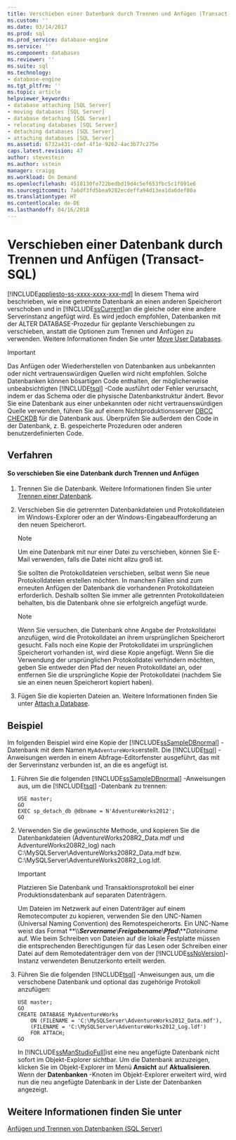 ```yaml
---
title: Verschieben einer Datenbank durch Trennen und Anfügen (Transact-SQL) | Microsoft-Dokumentation
ms.custom: ''
ms.date: 03/14/2017
ms.prod: sql
ms.prod_service: database-engine
ms.service: ''
ms.component: databases
ms.reviewer: ''
ms.suite: sql
ms.technology:
- database-engine
ms.tgt_pltfrm: ''
ms.topic: article
helpviewer_keywords:
- database attaching [SQL Server]
- moving databases [SQL Server]
- database detaching [SQL Server]
- relocating databases [SQL Server]
- detaching databases [SQL Server]
- attaching databases [SQL Server]
ms.assetid: 6732a431-cdef-4f1e-9262-4ac3b77c275e
caps.latest.revision: 47
author: stevestein
ms.author: sstein
manager: craigg
ms.workload: On Demand
ms.openlocfilehash: 4518130fe722bedbd19d4c5ef653fbc5c1f091e6
ms.sourcegitcommit: 7a6df3fd5bea9282ecdeffa94d13ea1da6def80a
ms.translationtype: HT
ms.contentlocale: de-DE
ms.lasthandoff: 04/16/2018
---
```

# <a name="move-a-database-using-detach-and-attach-transact-sql"></a>Verschieben einer Datenbank durch Trennen und Anfügen (Transact-SQL)
[!INCLUDE[appliesto-ss-xxxx-xxxx-xxx-md](../../includes/appliesto-ss-xxxx-xxxx-xxx-md.md)]
  In diesem Thema wird beschrieben, wie eine getrennte Datenbank an einen anderen Speicherort verschoben und in [!INCLUDE[ssCurrent](../../includes/sscurrent-md.md)]an die gleiche oder eine andere Serverinstanz angefügt wird. Es wird jedoch empfohlen, Datenbanken mit der ALTER DATABASE-Prozedur für geplante Verschiebungen zu verschieben, anstatt die Optionen zum Trennen und Anfügen zu verwenden. Weitere Informationen finden Sie unter [Move User Databases](../../relational-databases/databases/move-user-databases.md).  
  
> [!IMPORTANT]  
>  Das Anfügen oder Wiederherstellen von Datenbanken aus unbekannten oder nicht vertrauenswürdigen Quellen wird nicht empfohlen. Solche Datenbanken können bösartigen Code enthalten, der möglicherweise unbeabsichtigten [!INCLUDE[tsql](../../includes/tsql-md.md)] -Code ausführt oder Fehler verursacht, indem er das Schema oder die physische Datenbankstruktur ändert. Bevor Sie eine Datenbank aus einer unbekannten oder nicht vertrauenswürdigen Quelle verwenden, führen Sie auf einem Nichtproduktionsserver [DBCC CHECKDB](../../t-sql/database-console-commands/dbcc-checkdb-transact-sql.md) für die Datenbank aus. Überprüfen Sie außerdem den Code in der Datenbank, z. B. gespeicherte Prozeduren oder anderen benutzerdefinierten Code.  
  
## <a name="procedure"></a>Verfahren  
  
#### <a name="to-move-a-database-by-using-detach-and-attach"></a>So verschieben Sie eine Datenbank durch Trennen und Anfügen  
  
1.  Trennen Sie die Datenbank. Weitere Informationen finden Sie unter [Trennen einer Datenbank](../../relational-databases/databases/detach-a-database.md).  
  
2.  Verschieben Sie die getrennten Datenbankdateien und Protokolldateien im Windows-Explorer oder an der Windows-Eingabeaufforderung an den neuen Speicherort.  
  
    > [!NOTE]  
    >  Um eine Datenbank mit nur einer Datei zu verschieben, können Sie E-Mail verwenden, falls die Datei nicht allzu groß ist.  
  
     Sie sollten die Protokolldateien verschieben, selbst wenn Sie neue Protokolldateien erstellen möchten. In manchen Fällen sind zum erneuten Anfügen der Datenbank die vorhandenen Protokolldateien erforderlich. Deshalb sollten Sie immer alle getrennten Protokolldateien behalten, bis die Datenbank ohne sie erfolgreich angefügt wurde.  
  
    > [!NOTE]  
    >  Wenn Sie versuchen, die Datenbank ohne Angabe der Protokolldatei anzufügen, wird die Protokolldatei an ihrem ursprünglichen Speicherort gesucht. Falls noch eine Kopie der Protokolldatei im ursprünglichen Speicherort vorhanden ist, wird diese Kopie angefügt. Wenn Sie die Verwendung der ursprünglichen Protokolldatei verhindern möchten, geben Sie entweder den Pfad der neuen Protokolldatei an, oder entfernen Sie die ursprüngliche Kopie der Protokolldatei (nachdem Sie sie an einen neuen Speicherort kopiert haben).  
  
3.  Fügen Sie die kopierten Dateien an. Weitere Informationen finden Sie unter [Attach a Database](../../relational-databases/databases/attach-a-database.md).  
  
## <a name="example"></a>Beispiel  
 Im folgenden Beispiel wird eine Kopie der [!INCLUDE[ssSampleDBnormal](../../includes/sssampledbnormal-md.md)] -Datenbank mit dem Namen `MyAdventureWorks`erstellt. Die [!INCLUDE[tsql](../../includes/tsql-md.md)] -Anweisungen werden in einem Abfrage-Editorfenster ausgeführt, das mit der Serverinstanz verbunden ist, an die es angefügt ist.  
  
1.  Führen Sie die folgenden [!INCLUDE[ssSampleDBnormal](../../includes/sssampledbnormal-md.md)] -Anweisungen aus, um die [!INCLUDE[tsql](../../includes/tsql-md.md)] -Datenbank zu trennen:  
  
    ```  
    USE master;  
    GO  
    EXEC sp_detach_db @dbname = N'AdventureWorks2012';  
    GO  
    ```  
  
2.  Verwenden Sie die gewünschte Methode, und kopieren Sie die Datenbankdateien (AdventureWorks208R2_Data.mdf und AdventureWorks208R2_log) nach C:\MySQLServer\AdventureWorks208R2_Data.mdf bzw. C:\MySQLServer\AdventureWorks208R2_Log.ldf.  
  
    > [!IMPORTANT]  
    >  Platzieren Sie Datenbank und Transaktionsprotokoll bei einer Produktionsdatenbank auf separaten Datenträgern.  
  
     Um Dateien im Netzwerk auf einen Datenträger auf einem Remotecomputer zu kopieren, verwenden Sie den UNC-Namen (Universal Naming Convention) des Remotespeicherorts. Ein UNC-Name weist das Format **\\\\***Servername***\\***Freigabename***\\***Pfad***\\***Dateiname* auf. Wie beim Schreiben von Dateien auf die lokale Festplatte müssen die entsprechenden Berechtigungen für das Lesen oder Schreiben einer Datei auf dem Remotedatenträger dem von der [!INCLUDE[ssNoVersion](../../includes/ssnoversion-md.md)]-Instanz verwendeten Benutzerkonto erteilt werden.  
  
3.  Führen Sie die folgenden [!INCLUDE[tsql](../../includes/tsql-md.md)] -Anweisungen aus, um die verschobene Datenbank und optional das zugehörige Protokoll anzufügen:  
  
    ```  
    USE master;  
    GO  
    CREATE DATABASE MyAdventureWorks   
        ON (FILENAME = 'C:\MySQLServer\AdventureWorks2012_Data.mdf'),  
        (FILENAME = 'C:\MySQLServer\AdventureWorks2012_Log.ldf')  
        FOR ATTACH;  
    GO  
    ```  
  
     In [!INCLUDE[ssManStudioFull](../../includes/ssmanstudiofull-md.md)]ist eine neu angefügte Datenbank nicht sofort im Objekt-Explorer sichtbar. Um die Datenbank anzuzeigen, klicken Sie im Objekt-Explorer im Menü **Ansicht** auf **Aktualisieren**. Wenn der **Datenbanken** -Knoten im Objekt-Explorer erweitert wird, wird nun die neu angefügte Datenbank in der Liste der Datenbanken angezeigt.  
  
## <a name="see-also"></a>Weitere Informationen finden Sie unter  
 [Anfügen und Trennen von Datenbanken &#40;SQL Server&#41;](../../relational-databases/databases/database-detach-and-attach-sql-server.md)  
  
  

